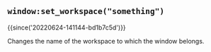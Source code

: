 ## `window:set_workspace("something")`

{{since('20220624-141144-bd1b7c5d')}}

Changes the name of the workspace to which the window belongs.


